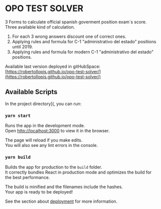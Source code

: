 # OPO TEST SOLVER

3 Forms to calculate official spanish goverment position exam´s score. Three available kind of calculation.

1. For each 3 wrong answers discount one of correct ones.
2. Applying rules and formula for C-1 "administrativo del estado" positions until 2019.
3. Applying rules and formula for modern C-1 "administrativo del estado" positions. 


Available last version deployed in gitHubSpace: [https://robertollopis.github.io/opo-test-solver/](https://robertollopis.github.io/opo-test-solver/)

## Available Scripts

In the project directory](, you can run:

### `yarn start`

Runs the app in the development mode.\
Open [http://localhost:3000](http://localhost:3000) to view it in the browser.

The page will reload if you make edits.\
You will also see any lint errors in the console.

### `yarn build`

Builds the app for production to the `build` folder.\
It correctly bundles React in production mode and optimizes the build for the best performance.

The build is minified and the filenames include the hashes.\
Your app is ready to be deployed!

See the section about [deployment](https://facebook.github.io/create-react-app/docs/deployment) for more information.
